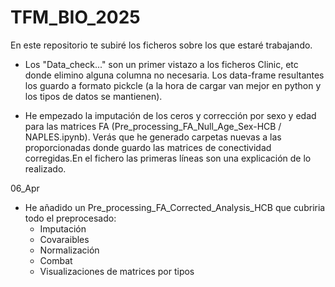# TFM_BIO_2025

En este repositorio te subiré los ficheros sobre los que estaré trabajando.

- Los "Data_check..." son un primer vistazo a los ficheros Clinic, etc donde elimino alguna columna no necesaria. Los data-frame resultantes los guardo a formato pickcle (a la hora de cargar van mejor en python y los tipos de datos se mantienen).

- He empezado la imputación de los ceros y corrección por sexo y edad para las matrices FA (Pre_processing_FA_Null_Age_Sex-HCB / NAPLES.ipynb). 
Verás que he generado carpetas nuevas a las proporcionadas donde guardo las matrices de conectividad corregidas.En el fichero las primeras líneas son una explicación de lo realizado.

06_Apr

- He añadido un Pre_processing_FA_Corrected_Analysis_HCB que cubriria todo el preprocesado:
    - Imputación
    - Covaraibles
    - Normalización
    - Combat
    - Visualizaciones de matrices por tipos 